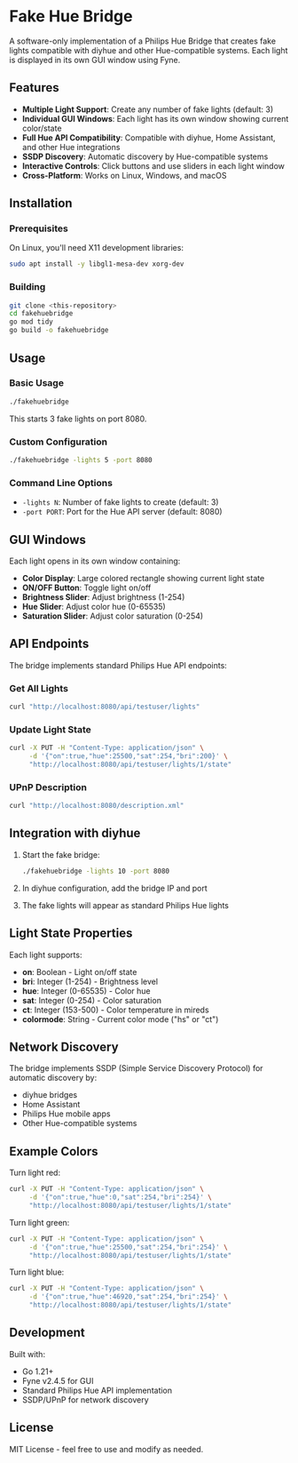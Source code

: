 # Fake Hue Bridge

A software-only implementation of a Philips Hue Bridge that creates fake lights compatible with diyhue and other Hue-compatible systems. Each light is displayed in its own GUI window using Fyne.

## Features

- **Multiple Light Support**: Create any number of fake lights (default: 3)
- **Individual GUI Windows**: Each light has its own window showing current color/state
- **Full Hue API Compatibility**: Compatible with diyhue, Home Assistant, and other Hue integrations
- **SSDP Discovery**: Automatic discovery by Hue-compatible systems
- **Interactive Controls**: Click buttons and use sliders in each light window
- **Cross-Platform**: Works on Linux, Windows, and macOS

## Installation

### Prerequisites

On Linux, you'll need X11 development libraries:
```bash
sudo apt install -y libgl1-mesa-dev xorg-dev
```

### Building

```bash
git clone <this-repository>
cd fakehuebridge
go mod tidy
go build -o fakehuebridge
```

## Usage

### Basic Usage
```bash
./fakehuebridge
```
This starts 3 fake lights on port 8080.

### Custom Configuration
```bash
./fakehuebridge -lights 5 -port 8080
```

### Command Line Options
- `-lights N`: Number of fake lights to create (default: 3)
- `-port PORT`: Port for the Hue API server (default: 8080)

## GUI Windows

Each light opens in its own window containing:
- **Color Display**: Large colored rectangle showing current light state
- **ON/OFF Button**: Toggle light on/off
- **Brightness Slider**: Adjust brightness (1-254)
- **Hue Slider**: Adjust color hue (0-65535)
- **Saturation Slider**: Adjust color saturation (0-254)

## API Endpoints

The bridge implements standard Philips Hue API endpoints:

### Get All Lights
```bash
curl "http://localhost:8080/api/testuser/lights"
```

### Update Light State
```bash
curl -X PUT -H "Content-Type: application/json" \
     -d '{"on":true,"hue":25500,"sat":254,"bri":200}' \
     "http://localhost:8080/api/testuser/lights/1/state"
```

### UPnP Description
```bash
curl "http://localhost:8080/description.xml"
```

## Integration with diyhue

1. Start the fake bridge:
   ```bash
   ./fakehuebridge -lights 10 -port 8080
   ```

2. In diyhue configuration, add the bridge IP and port

3. The fake lights will appear as standard Philips Hue lights

## Light State Properties

Each light supports:
- **on**: Boolean - Light on/off state
- **bri**: Integer (1-254) - Brightness level
- **hue**: Integer (0-65535) - Color hue
- **sat**: Integer (0-254) - Color saturation
- **ct**: Integer (153-500) - Color temperature in mireds
- **colormode**: String - Current color mode ("hs" or "ct")

## Network Discovery

The bridge implements SSDP (Simple Service Discovery Protocol) for automatic discovery by:
- diyhue bridges
- Home Assistant
- Philips Hue mobile apps
- Other Hue-compatible systems

## Example Colors

Turn light red:
```bash
curl -X PUT -H "Content-Type: application/json" \
     -d '{"on":true,"hue":0,"sat":254,"bri":254}' \
     "http://localhost:8080/api/testuser/lights/1/state"
```

Turn light green:
```bash
curl -X PUT -H "Content-Type: application/json" \
     -d '{"on":true,"hue":25500,"sat":254,"bri":254}' \
     "http://localhost:8080/api/testuser/lights/1/state"
```

Turn light blue:
```bash
curl -X PUT -H "Content-Type: application/json" \
     -d '{"on":true,"hue":46920,"sat":254,"bri":254}' \
     "http://localhost:8080/api/testuser/lights/1/state"
```

## Development

Built with:
- Go 1.21+
- Fyne v2.4.5 for GUI
- Standard Philips Hue API implementation
- SSDP/UPnP for network discovery

## License

MIT License - feel free to use and modify as needed.
